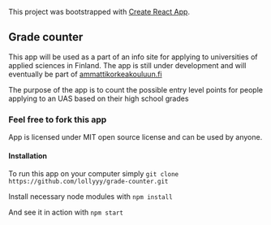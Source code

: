 This project was bootstrapped with [Create React App](https://github.com/facebook/create-react-app).

## Grade counter

This app will be used as a part of an info site for applying to universities of applied sciences in Finland. The app is still under development and will eventually be part of [ammattikorkeakouluun.fi](https://ammattikorkeakouluun.fi)

The purpose of the app is to count the possible entry level points for people applying to an UAS based on their high school grades

### Feel free to fork this app

App is licensed under MIT open source license and can be used by anyone.


#### Installation
To run this app on your computer simply `git clone https://github.com/lollyyy/grade-counter.git`

Install necessary node modules with `npm install`

And see it in action with `npm start`
